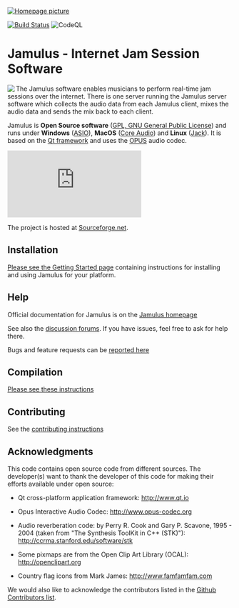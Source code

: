 [![Homepage picture](src/res/homepage/jamulusbannersmall.png)](https://jamulus.io)

[![Build Status](https://travis-ci.org/corrados/jamulus.svg?branch=master)](https://travis-ci.org/corrados/jamulus)
![CodeQL](https://github.com/corrados/jamulus/workflows/CodeQL/badge.svg)

Jamulus - Internet Jam Session Software
=======================================
<a href="https://jamulus.io/"><img align="left" src="src/res/homepage/mediawikisidebarlogo.png"/></a>

The Jamulus software enables musicians to perform real-time jam sessions over the internet.
There is one server running the Jamulus server software which collects the audio data from
each Jamulus client, mixes the audio data and sends the mix back to each client.

Jamulus is __Open Source software__ ([GPL, GNU General Public License](http://www.gnu.org/licenses/gpl-2.0.html))
and runs under __Windows__ ([ASIO](https://www.steinberg.net)),
__MacOS__ ([Core Audio](https://developer.apple.com/documentation/coreaudio)) and
__Linux__ ([Jack](https://jackaudio.org)).
It is based on the [Qt framework](https://www.qt.io) and uses the [OPUS](http://www.opus-codec.org) audio codec.

[![Sourceforge logo](https://sflogo.sourceforge.net/sflogo.php?group_id=158367&amp;type=5)](https://sourceforge.net/projects/llcon)

The project is hosted at [Sourceforge.net](https://sourceforge.net/projects/llcon).



Installation
------------

[Please see the Getting Started page](https://jamulus.io/wiki/Getting-Started) containing instructions for installing and using Jamulus for your platform.


Help
----

Official documentation for Jamulus is on the [Jamulus homepage](https://jamulus.io)

See also the [discussion forums](https://sourceforge.net/p/llcon/discussion). If you have issues, feel free to ask for help there.

Bugs and feature requests can be [reported here](https://github.com/corrados/jamulus/issues)


Compilation
-----------

[Please see these instructions](https://jamulus.io/wiki/Compiling)


Contributing
------------

See the [contributing instructions](CONTRIBUTING.md)


Acknowledgments
---------------

This code contains open source code from different sources. The developer(s) want
to thank the developer of this code for making their efforts available under open
source:

- Qt cross-platform application framework: http://www.qt.io

- Opus Interactive Audio Codec: http://www.opus-codec.org

- Audio reverberation code: by Perry R. Cook and Gary P. Scavone, 1995 - 2004
  (taken from "The Synthesis ToolKit in C++ (STK)"):
  http://ccrma.stanford.edu/software/stk
  
- Some pixmaps are from the Open Clip Art Library (OCAL): http://openclipart.org

- Country flag icons from Mark James: http://www.famfamfam.com

We would also like to acknowledge the contributors listed in the
[Github Contributors list](https://github.com/corrados/jamulus/graphs/contributors).
